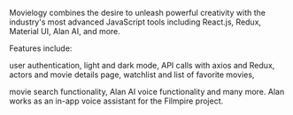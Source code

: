 Movielogy combines the desire to unleash powerful creativity with the industry's most advanced JavaScript tools including React.js, Redux, Material UI, Alan AI, and more.

Features include:

user authentication,
light and dark mode,
API calls with axios and Redux,
actors and movie details page,
watchlist and list of favorite movies,

movie search functionality,
Alan AI voice functionality and many more.
Alan works as an in-app voice assistant for the Filmpire project.
